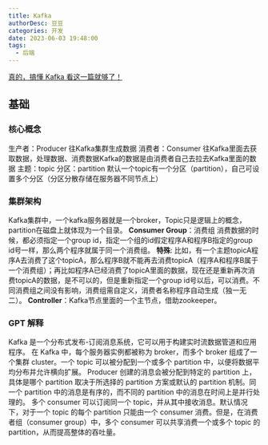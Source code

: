 ```yaml
---
title: Kafka
authorDesc: 豆豆
categories: 开发
date: 2023-06-03 19:48:00
tags:
  - 后端
---
```

[真的，搞懂 Kafka 看这一篇就够了！](https://juejin.cn/post/6963101806402469902)
## 基础

### 核心概念
生产者：Producer 往Kafka集群生成数据
消费者：Consumer 往Kafka里面去获取数据，处理数据、消费数据Kafka的数据是由消费者自己去拉去Kafka里面的数据
主题：topic
分区：partition 默认一个topic有一个分区（partition），自己可设置多个分区（分区分散存储在服务器不同节点上）

### 集群架构

Kafka集群中，一个kafka服务器就是一个broker，Topic只是逻辑上的概念，partition在磁盘上就体现为一个目录。
**Consumer Group**：消费组 消费数据的时候，都必须指定一个group id，指定一个组的id假定程序A和程序B指定的group id号一样，那么两个程序就属于同一个消费组。
**特殊**: 比如，有一个主题topicA程序A去消费了这个topicA，那么程序B就不能再去消费topicA（程序A和程序B属于一个消费组）；再比如程序A已经消费了topicA里面的数据，现在还是重新再次消费topicA的数据，是不可以的，但是重新指定一个group id号以后，可以消费。不同消费组之间没有影响，消费组需自定义，消费者名称程序自动生成（独一无二）。
**Controller**：Kafka节点里面的一个主节点，借助zookeeper。

### GPT 解释

Kafka 是一个分布式发布-订阅消息系统，它可以用于构建实时流数据管道和应用程序。
在 Kafka 中，每个服务器实例都被称为 broker，而多个 broker 组成了一个集群 cluster。一个 topic 可以被分配到一个或多个 partition 中，以便将数据平均分布并允许横向扩展。
Producer 创建的消息会被分配到特定的 partition 上，具体是哪个 partition 取决于所选择的 partition 方案或默认的 partition 机制。同一个 partition 中的消息是有序的，而不同的 partition 中的消息在时间上是并行处理的。
多个 consumer 可以订阅同一个 topic，并从其中接收消息。默认情况下，对于一个 topic 的每个 partition 只能由一个 consumer 消费。但是，在消费者组（consumer group）中，多个 consumer 可以共享消费一个或多个 topic 的 partition，从而提高整体的吞吐量。